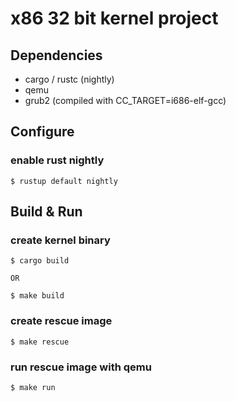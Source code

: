 # x86 32 bit kernel project

## Dependencies

- cargo / rustc (nightly)
- qemu
- grub2 (compiled with CC_TARGET=i686-elf-gcc)

## Configure

### enable rust nightly
```
$ rustup default nightly
```

## Build & Run

### create kernel binary
```shell
$ cargo build

OR

$ make build
```

### create rescue image
```shell
$ make rescue
```

### run rescue image with qemu
```shell
$ make run
```
